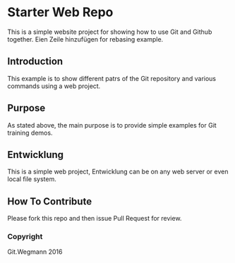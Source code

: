 # Starter Web Repo

This is a simple website project for showing how to use Git and Github together.
Eien Zeile hinzufügen for rebasing example.

## Introduction

This example is to show different patrs of the Git repository and various commands using a web project.

## Purpose

As stated above, the main purpose is to provide simple examples for Git training demos.

## Entwicklung

This is a simple web project, Entwicklung can be on any web server or even local file system.

## How To Contribute

Please fork this repo and then issue Pull Request for review.

### Copyright

Git.Wegmann 2016